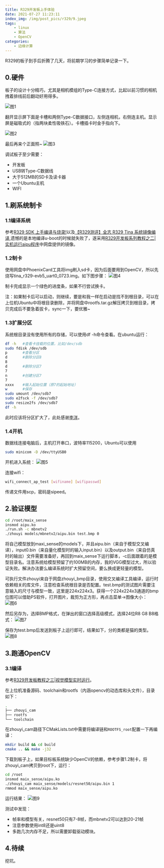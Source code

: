 ```yaml
---
title: R329开发板上手体验
date: 2021-07-27 11:23:11
index_img: /img/post_pics/r329/9.jpeg
tags: 
    - linux
    - 算法
    - OpenCV
categories: 
    - 边缘计算
---
```


R329的板子到手后折腾了几天，将前期学习的步骤简单记录一下。

<!-- more -->  

## 0.硬件

板子的设计十分精巧，尤其是相机模组的Type-C连接方式，比起以前习惯的相机拽着排线前后翻动好用得多。

![图1](/img/post_pics/r329/1.jpeg)

翻开显示屏下面是卡槽和两侧Type-C数据接口，左侧连相机，右侧连主机。显示屏是磁吸式的（指两块柔性吸铁石）。卡槽插卡时金手指向下。

![图2](/img/post_pics/r329/2.jpeg)


最后再来个正面照~
![图3](/img/post_pics/r329/3.jpeg)

调试板子至少需要：

* 开发板
* USB转Type-C数据线
* 大于512MB的SD卡及读卡器
* 一个Ubuntu主机
* WIFI

## 1.刷系统制卡

### 1.1编译系统

参考[R329 SDK 上手编译与烧录!](https://www.cnblogs.com/juwan/p/14650733.html)以及[【R329测评】全志 R329 Tina 系统镜像编译](https://aijishu.com/a/1060000000221484),遗憾的是本地编译u-boot的时候就失败了，遂采用[R329开发板系列教程之二|实机运行aipu程序](https://aijishu.com/a/1060000000220719)中网盘提供的镜像。

### 1.2制卡

使用网盘中PhoenixCard工具将img刷入sd卡，因为后面要用到OpenCV，所以先烧写tina_r329-evb5_uart0_0723.img。如下图步骤：
![图4](/img/post_pics/r329/4.jpeg)

制卡完成显示一个绿色的进度条，如果不行尝试换卡。

注：如果制卡后可以启动，则继续，要是和我一样在启动是找不到根目录，可以在上位机Ubuntu中将根目录删除，并将网盘中rootfs.tar.gz解压拷贝到根目录，拷贝完成后不要急着拔卡，sync一下，要优雅~

### 1.3扩展分区

系统根目录没有使用所有的存储，可以使用df -h命令查看。在ubuntu运行：

```bash
df -h   #查看卡挂载的位置，比如/dev/sdb
sudo fdisk /dev/sdb
p       #查看分区
d       #删除分区8
8
d       #删除分区7
7
n       #创建分区7
7
xxxx    #输入起始位置（原7的起始地址）
w       #保存
sudo umount /dev/sdb7
sudo e2fsck -f /dev/sdb7
sudo resize2fs /dev/sdb7
df -h
```

此时应该将分区扩大了，此处感谢[李洋](https://aijishu.com/u/liyang_dmdooa)。

### 1.4开机

数据线连接电脑后，主机打开串口，波特率115200，Ubuntu可以使用

```bash
sudo minicom -D /dev/ttyUSB0
```

开机进入系统：
![图5](/img/post_pics/r329/5.jpeg)

连接wifi：

```bash
wifi_connect_ap_test [wifiname] [wifipasswd]
```

传递文件用scp，密码是sipeed。

## 2.验证模型

```bash
cd /root/maix_sense
insmod aipu.ko
./run.sh -c mbnetv2
./zhouyi models/mbnetv2/aipu.bin test.bmp 0
```

将自己模型放到maxi_sense的models下，并且aipu.bin（来自于模型交叉编译），input0.bin（来自量化模型时的输入input.bin）以及output.bin（来自仿真时的输出）文件需要准备好，再回到maix_sense下运行脚本，-c后面跟着的是模型目录名。注意系统给模型预留了约100MB的内存，我的VGG模型过大，所以验证失败。解决办法要么编译系统时扩大预留空间，要么换成更轻量的模型。

可执行文件zhouyi来自于网盘zhouyi_bmp目录，使用交叉编译工具编译，运行时依赖相关的库文件，注意检查系统根目录是否配置。test.bmp的测试图片需要注意输入的尺寸与模型一致，这里是224x224x3。获得一个224x224x3通道的bmp位图可以借助PS软件，打开图片，裁剪为正方形，再点击菜单->图像大小：
![图6](/img/post_pics/r329/6.jpeg)

然后另存为，选择BMP格式，在弹出的窗口选择高级模式，选择24位R8 G8 B8格式：
![图7](/img/post_pics/r329/7.jpeg)

保存为test.bmp后发送到板子上运行即可，结果如下，分的类都是猫的类型。
![图8](/img/post_pics/r329/8.png)

## 3.跑通OpenCV

### 3.1编译

参考[R329开发板教程之三|视觉模型实时运行](https://aijishu.com/a/1060000000221762)。

在上位机准备源码、toolchain和rootfs（内涵opencv的动态库和头文件），目录如下：

```bash
.
├── zhouyi_cam
├── rootfs
└── toolchain
```

在zhouyi_cam路径下CMakLists.txt中需要将编译链和`ROOTFS_root`配置一下再编译：

```bash
mkdir build && cd build
cmake .. && make -j32
```

下载到板子上，如果目标板系统缺少OpenCV的依赖，参考步骤1.2制卡，将zhouyi_cam拷贝到root下，运行：

```bash
cd /root
insmod maix_sense/aipu.ko
./zhouyi_cam maix_sense/models/resnet50/aipu.bin 1
rmmod maix_sense/aipu.ko
```

运行结果：
![图9](/img/post_pics/r329/9.jpeg)

测试中发现：

* 帧率和模型有关，resnet50只有7-8帧，而mbnetv2可以达到20-21帧
* 注意参数使用int8还是uint8
* 多跑几次内存不足，所以需要卸载驱动模块。

## 4.待续

挖坑。
